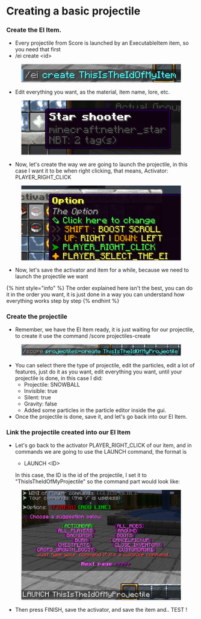 # Creating a basic projectile

### Create the EI Item.

* Every projectile from Score is launched by an ExecutableItem item, so you need that first
* /ei create \<id>

<figure><img src="../../../.gitbook/assets/image (418).png" alt=""><figcaption></figcaption></figure>

* Edit everything you want, as the material, item name, lore, etc.

<figure><img src="../../../.gitbook/assets/image (255).png" alt=""><figcaption></figcaption></figure>

* Now, let's create the way we are going to launch the projectile, in this case I want it to be when right clicking, that means, Activator: PLAYER\_RIGHT\_CLICK

<figure><img src="../../../.gitbook/assets/image (300).png" alt=""><figcaption></figcaption></figure>

* Now, let's save the activator and item for a while, because we need to launch the projectile we want

{% hint style="info" %}
The order explained here isn't the best, you can do it in the order you want, it is just done in a way you can understand how everything works step by step
{% endhint %}

### Create the projectile

* Remember, we have the EI Item ready, it is just waiting for our projectile, to create it use the command /score projectiles-create

<figure><img src="../../../.gitbook/assets/image (252).png" alt=""><figcaption></figcaption></figure>

* You can select there the type of projectile, edit the particles, edit a lot of features, just do it as you want, edit everything you want, until your projectile is done, in this case I did:
  * Projectile: SNOWBALL
  * Invisible: true
  * Silent: true
  * Gravity: false
  * Added some particles in the particle editor inside the gui.
* Once the projectile is done, save it, and let's go back into our EI Item.

### Link the projectile created into our EI Item

*   Let's go back to the activator PLAYER\_RIGHT\_CLICK of our item, and in commands we are going to use the LAUNCH command, the format is

    * LAUNCH \<ID>

    In this case, the ID is the id of the projectile, I set it to "ThisIsTheIdOfMyProjectile" so the command part would look like:

<figure><img src="../../../.gitbook/assets/image (344).png" alt=""><figcaption></figcaption></figure>

* Then press FINISH, save the activator, and save the item and.. TEST !

<figure><img src="../../../.gitbook/assets/2022-10-23 14-10-15.gif" alt=""><figcaption></figcaption></figure>
